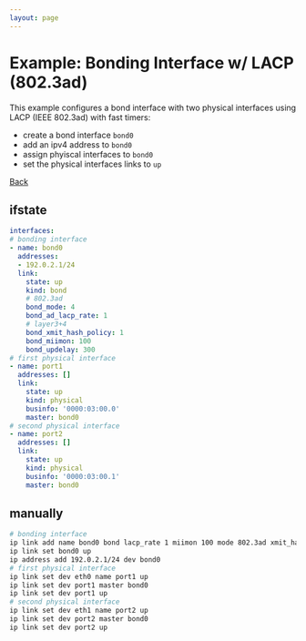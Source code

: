 ```yaml
---
layout: page
---
```


# Example: Bonding Interface w/ LACP (802.3ad)

This example configures a bond interface with two physical interfaces using LACP (IEEE 802.3ad) with fast timers:
- create a bond interface `bond0`
- add an ipv4 address to `bond0`
- assign phyiscal interfaces to `bond0`
- set the physical interfaces links to `up`

[Back](.)


## ifstate

```yaml
interfaces:
# bonding interface
- name: bond0
  addresses:
  - 192.0.2.1/24
  link:
    state: up
    kind: bond
    # 802.3ad
    bond_mode: 4
    bond_ad_lacp_rate: 1
    # layer3+4
    bond_xmit_hash_policy: 1
    bond_miimon: 100
    bond_updelay: 300
# first physical interface
- name: port1
  addresses: []
  link:
    state: up
    kind: physical
    businfo: '0000:03:00.0'
    master: bond0
# second physical interface
- name: port2
  addresses: []
  link:
    state: up
    kind: physical
    businfo: '0000:03:00.1'
    master: bond0
```


## manually

```bash
# bonding interface
ip link add name bond0 bond lacp_rate 1 miimon 100 mode 802.3ad xmit_hash_policy layer3+4 updelay 300
ip link set bond0 up
ip address add 192.0.2.1/24 dev bond0
# first physical interface
ip link set dev eth0 name port1 up
ip link set dev port1 master bond0
ip link set dev port1 up
# second physical interface
ip link set dev eth1 name port2 up
ip link set dev port2 master bond0
ip link set dev port2 up
```
